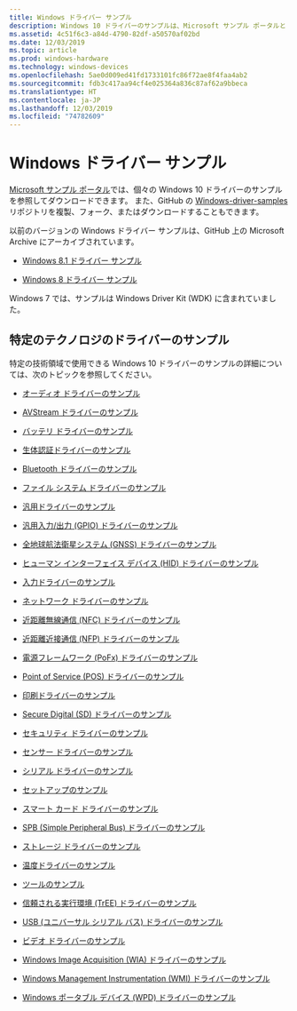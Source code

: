 ```yaml
---
title: Windows ドライバー サンプル
description: Windows 10 ドライバーのサンプルは、Microsoft サンプル ポータルと GitHub で入手できます。
ms.assetid: 4c51f6c3-a84d-4790-82df-a50570af02bd
ms.date: 12/03/2019
ms.topic: article
ms.prod: windows-hardware
ms.technology: windows-devices
ms.openlocfilehash: 5ae0d009ed41fd1733101fc86f72ae8f4faa4ab2
ms.sourcegitcommit: fdb3c417aa94cf4e025364a836c87af62a9bbeca
ms.translationtype: HT
ms.contentlocale: ja-JP
ms.lasthandoff: 12/03/2019
ms.locfileid: "74782609"
---
```

# <a name="windows-driver-samples"></a>Windows ドライバー サンプル

[Microsoft サンプル ポータル](https://docs.microsoft.com/samples/browse/?products=windows-wdk)では、個々の Windows 10 ドライバーのサンプルを参照してダウンロードできます。 また、GitHub の [Windows-driver-samples](https://github.com/Microsoft/Windows-driver-samples) リポジトリを複製、フォーク、またはダウンロードすることもできます。

以前のバージョンの Windows ドライバー サンプルは、GitHub 上の Microsoft Archive にアーカイブされています。

- [Windows 8.1 ドライバー サンプル](https://go.microsoft.com/fwlink/p/?LinkId=618052)

- [Windows 8 ドライバー サンプル](https://go.microsoft.com/fwlink/p/?LinkId=616509)

Windows 7 では、サンプルは Windows Driver Kit (WDK) に含まれていました。

## <a name="driver-samples-for-specific-technologies"></a>特定のテクノロジのドライバーのサンプル

特定の技術領域で使用できる Windows 10 ドライバーのサンプルの詳細については、次のトピックを参照してください。

- [オーディオ ドライバーのサンプル](audio-driver-samples.md)

- [AVStream ドライバーのサンプル](avstream-driver-samples.md)

- [バッテリ ドライバーのサンプル](battery-driver-samples.md)

- [生体認証ドライバーのサンプル](biometrics-driver-samples.md)

- [Bluetooth ドライバーのサンプル](bluetooth-driver-samples.md)

- [ファイル システム ドライバーのサンプル](file-system-driver-samples.md)

- [汎用ドライバーのサンプル](general-driver-samples.md)

- [汎用入力/出力 (GPIO) ドライバーのサンプル](general-purpose-input-output--gpio--driver-samples.md)

- [全地球航法衛星システム (GNSS) ドライバーのサンプル](gnss-location-driver-samples.md)

- [ヒューマン インターフェイス デバイス (HID) ドライバーのサンプル](human-interface-devices--hid--driver-samples.md)

- [入力ドライバーのサンプル](input-driver-samples.md)

- [ネットワーク ドライバーのサンプル](networking-driver-samples.md)

- [近距離無線通信 (NFC) ドライバーのサンプル](near-field-communication--nfc--driver-samples.md)

- [近距離近接通信 (NFP) ドライバーのサンプル](near-field-proximity--nfp--driver-samples.md)

- [電源フレームワーク (PoFx) ドライバーのサンプル](power-framework--pofx--driver-samples.md)

- [Point of Service (POS) ドライバーのサンプル](point-of-service--pos--driver-samples.md)

- [印刷ドライバーのサンプル](print-driver-samples.md)

- [Secure Digital (SD) ドライバーのサンプル](secure-digital--sd--driver-samples.md)

- [セキュリティ ドライバーのサンプル](security-driver-samples.md)

- [センサー ドライバーのサンプル](sensor-driver-samples.md)

- [シリアル ドライバーのサンプル](serial-driver-samples.md)

- [セットアップのサンプル](driver-setup-samples.md)

- [スマート カード ドライバーのサンプル](smart-card-driver-samples.md)

- [SPB (Simple Peripheral Bus) ドライバーのサンプル](simple-peripheral-bus--spb--driver-samples.md)

- [ストレージ ドライバーのサンプル](storage-driver-samples.md)

- [温度ドライバーのサンプル](thermal-driver-samples.md)

- [ツールのサンプル](driver-tools-samples.md)

- [信頼される実行環境 (TrEE) ドライバーのサンプル](tree-driver-samples.md)

- [USB (ユニバーサル シリアル バス) ドライバーのサンプル](universal-serial-bus--usb--driver-samples.md)

- [ビデオ ドライバーのサンプル](video-driver-samples.md)

- [Windows Image Acquisition (WIA) ドライバーのサンプル](wia-driver-samples.md)

- [Windows Management Instrumentation (WMI) ドライバーのサンプル](windows-management-instrumentation--wmi--driver-samples.md)

- [Windows ポータブル デバイス (WPD) ドライバーのサンプル](windows-portable-device--wpd--driver-samples.md)
